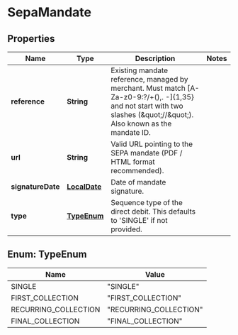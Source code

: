 
# SepaMandate

## Properties
Name | Type | Description | Notes
------------ | ------------- | ------------- | -------------
**reference** | **String** | Existing mandate reference, managed by merchant. Must match [A-Za-z0-9:?/+(),. -]{1,35} and not start with two slashes (\&quot;//\&quot;). Also known as the mandate ID. | 
**url** | **String** | Valid URL pointing to the SEPA mandate (PDF / HTML format recommended). | 
**signatureDate** | [**LocalDate**](LocalDate.md) | Date of mandate signature. | 
**type** | [**TypeEnum**](#TypeEnum) | Sequence type of the direct debit. This defaults to &#39;SINGLE&#39; if not provided. | 


<a name="TypeEnum"></a>
## Enum: TypeEnum
Name | Value
---- | -----
SINGLE | &quot;SINGLE&quot;
FIRST_COLLECTION | &quot;FIRST_COLLECTION&quot;
RECURRING_COLLECTION | &quot;RECURRING_COLLECTION&quot;
FINAL_COLLECTION | &quot;FINAL_COLLECTION&quot;



